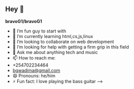 ## Hey 👋


**bravoG1/bravoG1**

- 🔭 I’m fun guy to start with
- 🌱 I’m currently learning html,cs,js,linux
- 👯 I’m looking to collaborate on web development
- 🤔 I’m looking for help with getting a firm grip in this field
- 💬 Ask me about anything tech and music
- 📫 How to reach me:
-  +254702234464
-  bgwadima@gmail.com
- 😄 Pronouns: he/him
- ⚡ Fun fact: I love playing the bass guitar
-->

